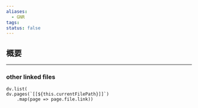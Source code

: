 ```yaml
---
aliases:
  - GNR
tags: 
status: false
---
```

## 概要
---
### other linked files
```dataviewjs
dv.list(
dv.pages(`[[${this.currentFilePath}]]`)
	.map(page => page.file.link))
```
